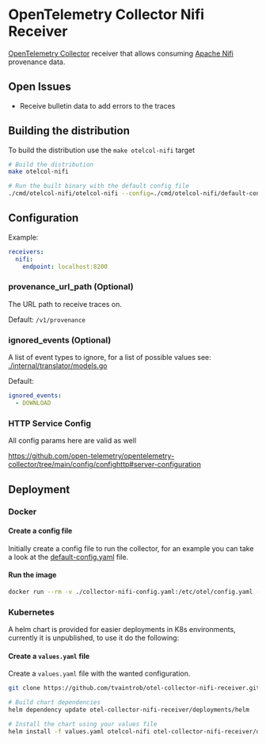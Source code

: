 # OpenTelemetry Collector Nifi Receiver

[OpenTelemetry Collector](https://opentelemetry.io/docs/collector/) receiver that allows consuming [Apache Nifi](https://nifi.apache.org/) provenance data.

## Open Issues

- Receive bulletin data to add errors to the traces

## Building the distribution

To build the distribution use the `make otelcol-nifi` target

```bash
# Build the distribution
make otelcol-nifi

# Run the built binary with the default config file
./cmd/otelcol-nifi/otelcol-nifi --config=./cmd/otelcol-nifi/default-config.yaml
```

## Configuration

Example:

```yaml
receivers:
  nifi:
    endpoint: localhost:8200
```

### provenance_url_path (Optional)

The URL path to receive traces on.

Default: `/v1/provenance`

### ignored_events (Optional)

A list of event types to ignore, for a list of possible values see: [./internal/translator/models.go](./internal/translator/models.go)

Default:

```yaml
ignored_events:
  - DOWNLOAD
```

### HTTP Service Config

All config params here are valid as well

<https://github.com/open-telemetry/opentelemetry-collector/tree/main/config/confighttp#server-configuration>

## Deployment

### Docker

#### Create a config file

Initially create a config file to run the collector, for an example you can take a look at the [default-config.yaml](./cmd/otelcol-nifi/default-config.yaml) file.

#### Run the image

```bash
docker run --rm -v ./collector-nifi-config.yaml:/etc/otel/config.yaml -t ghcr.io/tvaintrob/otel-collector-nifi-receiver:latest
```

### Kubernetes

A helm chart is provided for easier deployments in K8s environments, currently it is unpublished, to use it do the following:

#### Create a `values.yaml` file

Create a `values.yaml` file with the wanted configuration.

```bash
git clone https://github.com/tvaintrob/otel-collector-nifi-receiver.git

# Build chart dependencies
helm dependency update otel-collector-nifi-receiver/deployments/helm

# Install the chart using your values file
helm install -f values.yaml otelcol-nifi otel-collector-nifi-receiver/deployments/helm
```
